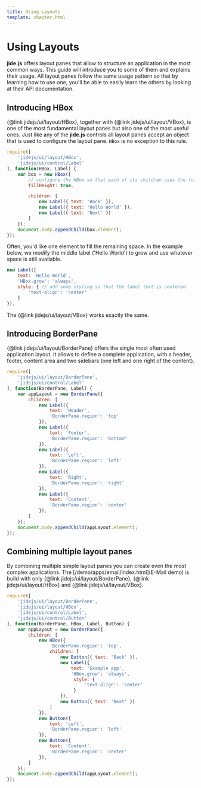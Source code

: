 ```yaml
---
title: Using Layouts
template: chapter.html
---
```


# Using Layouts

**jide.js** offers layout panes that allow to structure an application in the most common ways.
This guide will introduce you to some of them and explains their usage. All layout panes follow the same usage pattern
so that by learning how to use one, you'll be able to easily learn the others by looking at their API documentation.

## Introducing HBox

{@link jidejs/ui/layout/HBox}, together with {@link jidejs/ui/layout/VBox}, is one of the most fundamental layout panes
but also one of the most useful ones. Just like any of the **jide.js** controls all layout panes accept an object that
is used to configure the layout pane. `HBox` is no exception to this rule.

```javascript
require([
    'jidejs/ui/layout/HBox',
    'jidejs/ui/control/Label'
], function(HBox, Label) {
    var box = new HBox({
        // configure the HBox so that each of its children uses the full available height
        fillHeight: true,

        children: [
            new Label({ text: 'Back' }),
            new Label({ text: 'Hello World' }),
            new Label({ text: 'Next' })
        ]
    });
    document.body.appendChild(box.element);
});
```

<div id="example-01" class="output"></div>
<script>
require([
    'jidejs/ui/layout/HBox',
    'jidejs/ui/control/Button'
], function(HBox, Button) {
    document.getElementById('example-01').appendChild(new HBox({
        // configure the HBox so that each of its children uses the full available height
        fillHeight: true,

        children: [
            new Button({ text: 'Back' }),
            new Button({ text: 'Hello World' }),
            new Button({ text: 'Next' })
        ]
    }).element);
});
</script>

Often, you'd like one element to fill the remaining space. In the example below, we modify the middle label ('Hello World')
to grow and use whatever space is still available.

```javascript
new Label({
    text: 'Hello World',
    'HBox.grow': 'always',
    style: { // add some styling so that the label text is centered
        'text-align': 'center'
    }
}),
```

<div id="example-02" class="output"></div>
<script>
require([
    'jidejs/ui/layout/HBox',
    'jidejs/ui/control/Button'
], function(HBox, Button) {
    document.getElementById('example-02').appendChild(new HBox({
        // configure the HBox so that each of its children uses the full available height
        fillHeight: true,

        children: [
            new Button({ text: 'Back' }),
            new Button({
                text: 'Hello World',
                'HBox.grow': 'always',
                style: {
                    'text-align': 'center'
                }
            }),
            new Button({ text: 'Next' })
        ]
    }).element);
});
</script>

The {@link jidejs/ui/layout/VBox} works exactly the same.

## Introducing BorderPane

{@link jidejs/ui/layout/BorderPane} offers the single most often used application layout. It allows to define a complete
application, with a header, footer, content area and two sidebars (one left and one right of the content).

```javascript
require([
    'jidejs/ui/layout/BorderPane',
    'jidejs/ui/control/Label'
], function(BorderPane, Label) {
    var appLayout = new BorderPane({
        children: [
            new Label({
                text: 'Header',
                'BorderPane.region': 'top'
            }),
            new Label({
                text: 'Footer',
                'BorderPane.region': 'bottom'
            }),
            new Label({
                text: 'Left',
                'BorderPane.region': 'left'
            }),
            new Label({
                text: 'Right',
                'BorderPane.region': 'right'
            }),
            new Label({
                text: 'Content',
                'BorderPane.region': 'center'
            }),
        ]
    });
    document.body.appendChild(appLayout.element);
});
```

<div id="example-03" class="output"></div>
<script>
require([
    'jidejs/ui/layout/BorderPane',
    'jidejs/ui/control/Button'
], function(BorderPane, Button) {
    var appLayout = new BorderPane({
        children: [
            new Button({
                text: 'Header',
                'BorderPane.region': 'top'
            }),
            new Button({
                text: 'Footer',
                'BorderPane.region': 'bottom'
            }),
            new Button({
                text: 'Left',
                'BorderPane.region': 'left'
            }),
            new Button({
                text: 'Right',
                'BorderPane.region': 'right'
            }),
            new Button({
                text: 'Content',
                'BorderPane.region': 'center'
            }),
        ]
    });
    document.getElementById('example-03').appendChild(appLayout.element);
});
</script>

## Combining multiple layout panes

By combining multiple simple layout panes you can create even the most complex applications. The
[/demo/apps/email/index.html](E-Mail demo) is build with only {@link jidejs/ui/layout/BorderPane},
{@link jidejs/ui/layout/HBox} and {@link jidejs/ui/layout/VBox}.

```javascript
require([
    'jidejs/ui/layout/BorderPane',
    'jidejs/ui/layout/HBox',
    'jidejs/ui/control/Label',
    'jidejs/ui/control/Button'
], function(BorderPane, HBox, Label, Button) {
    var appLayout = new BorderPane({
        children: [
            new HBox({
                'BorderPane.region': 'top',
                children: [
                    new Button({ text: 'Back' }),
                    new Label({
                        text: 'Example app',
                        'HBox.grow': 'always',
                         style: {
                             'text-align': 'center'
                         }
                    }),
                    new Button({ text: 'Next' })
                ]
            }),
            new Button({
                text: 'Left',
                'BorderPane.region': 'left'
            }),
            new Button({
                text: 'Content',
                'BorderPane.region': 'center'
            }),
        ]
    });
    document.body.appendChild(appLayout.element);
});
```

<div id="example-04" class="output"></div>
<script>
require([
    'jidejs/ui/layout/BorderPane',
    'jidejs/ui/layout/HBox',
    'jidejs/ui/control/Label',
    'jidejs/ui/control/Button',
    'jidejs/ui/control/TitledPane',
    'jidejs/ui/control/HTMLView'
], function(BorderPane, HBox, Label, Button, TitledPane, HTMLView) {
    var appLayout = new BorderPane({
        children: [
            new HBox({
                fillHeight: true,
                'BorderPane.region': 'top',
                children: [
                    new Button({ text: 'Back' }),
                    new Label({
                        text: 'Example app',
                        'HBox.grow': 'always',
                        style: {
                            'text-align': 'center'
                        }
                    }),
                    new Button({ text: 'Next' })
                ]
            }),
            new Button({
                'BorderPane.region': 'left',
                text: 'Sidebar'
            }),
            new Label({
                text: 'Content of the application<br><br>Usually contains the most important information.',
                'BorderPane.region': 'center',
                classList: ['well']
            }),
            new Label({
                'BorderPane.region': 'bottom',
                text: '' // just to prevent css issues due to embedding in the documentation website
            })
        ]
    });
    document.getElementById('example-04').appendChild(appLayout.element);
});
</script>